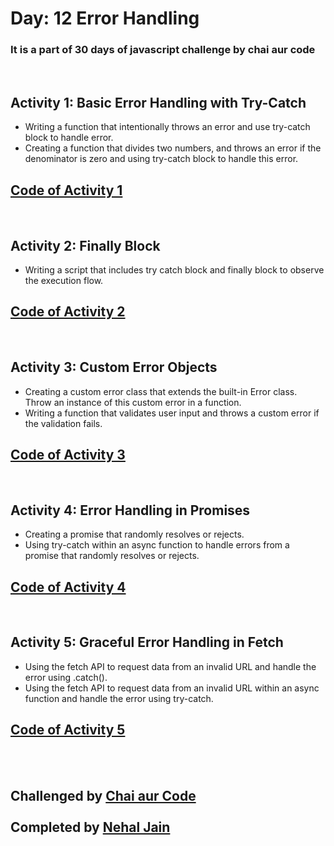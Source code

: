 # Day: 12 Error Handling

### It is a part of 30 days of javascript challenge by chai aur code

<br>

## Activity 1: Basic Error Handling with Try-Catch
- Writing a function that intentionally throws an error and use try-catch block to handle error. 
- Creating a function that divides two numbers, and throws an error if the denominator is zero and using try-catch block to handle this error.

## [Code of Activity 1](Task_1_and_2.js)

<br>

## Activity 2: Finally Block
- Writing a script that includes try catch block and finally block to observe the execution flow.

## [Code of Activity 2](Task_3.js)

<br>

## Activity 3: Custom Error Objects
- Creating a custom error class that extends the built-in Error class. Throw an instance of this custom error in a function. 
- Writing a function that validates user input and throws a custom error if the validation fails.

## [Code of Activity 3](Task_4_and_5.html)

<br>

## Activity 4: Error Handling in Promises
- Creating a promise that randomly resolves or rejects. 
- Using try-catch within an async function to handle errors from a promise that randomly resolves or rejects.

## [Code of Activity 4](Task_6_and_7.js)

<br>

## Activity 5: Graceful Error Handling in Fetch
- Using the fetch API to request data from an invalid URL and handle the error using .catch().
- Using the fetch API to request data from an invalid URL within an async function and handle the error using try-catch.

## [Code of Activity 5](Task_8_and_9.js)

<br>
<br>

## Challenged by [Chai aur Code](https://github.com/hiteshchoudhary)<br> <br>Completed by [Nehal Jain](https://github.com/thebraudalf)